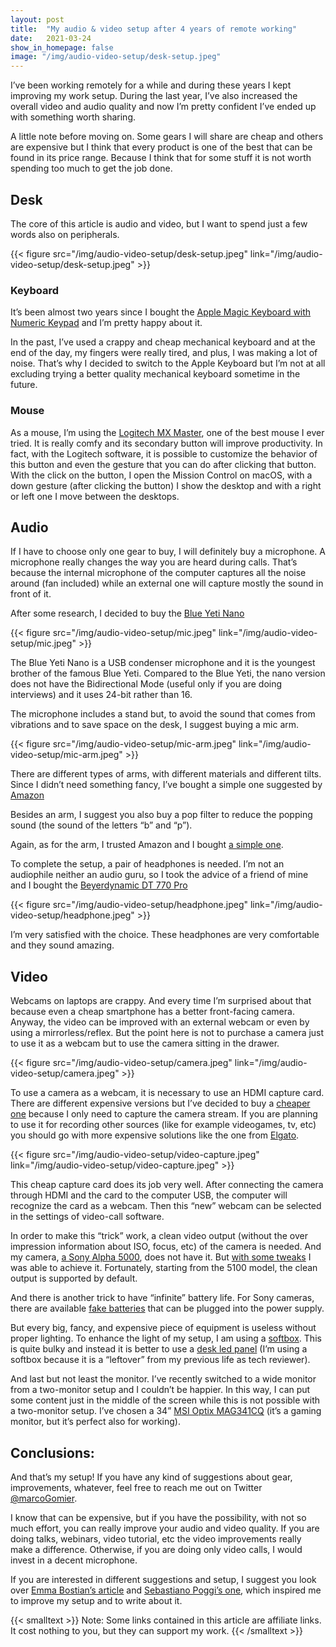 ```yaml
---
layout: post
title:  "My audio & video setup after 4 years of remote working"
date:   2021-03-24
show_in_homepage: false
image: "/img/audio-video-setup/desk-setup.jpeg"
---
```


I’ve been working remotely for a while and during these years I kept improving my work setup. During the last year, I’ve also increased the overall video and audio quality and now I’m pretty confident I’ve ended up with something worth sharing.

A little note before moving on. Some gears I will share are cheap and others are expensive but I think that every product is one of the best that can be found in its price range. Because I think that for some stuff it is not worth spending too much to get the job done.

## Desk

The core of this article is audio and video, but I want to spend just a few words also on peripherals.

{{< figure src="/img/audio-video-setup/desk-setup.jpeg"  link="/img/audio-video-setup/desk-setup.jpeg" >}}

### Keyboard

It’s been almost two years since I bought the [Apple Magic Keyboard with Numeric Keypad](https://www.apple.com/shop/product/MRMH2LL/A/magic-keyboard-with-numeric-keypad-us-english-space-gray) and I’m pretty happy about it. 

In the past, I’ve used a crappy and cheap mechanical keyboard and at the end of the day, my fingers were really tired, and plus, I was making a lot of noise. That’s why I decided to switch to the Apple Keyboard but I’m not at all excluding trying a better quality mechanical keyboard sometime in the future.

### Mouse

As a mouse, I’m using the [Logitech MX Master](https://www.amazon.com/Logitech-Master-Wireless-Mouse-High-Precision/dp/B07DHDFW5V/ref=sr_1_1?tag=mg93-21&dchild=1&keywords=logitech+mx+master&qid=1609231700&sr=8-1), one of the best mouse I ever tried. It is really comfy and its secondary button will improve productivity. In fact, with the Logitech software, it is possible to customize the behavior of this button and even the gesture that you can do after clicking that button. 
With the click on the button, I open the Mission Control on macOS, with a down gesture (after clicking the button) I show the desktop and with a right or left one I move between the desktops.

## Audio

If I have to choose only one gear to buy, I will definitely buy a microphone. A microphone really changes the way you are heard during calls. That’s because the internal microphone of the computer captures all the noise around (fan included) while an external one will capture mostly the sound in front of it.

After some research, I decided to buy the [Blue Yeti Nano](https://www.amazon.com/Blue-Premium-Recording-Streaming-Blackout-988-000400/dp/B07QLNYBG9/ref=sr_1_2?tag=mg93-21&dchild=1&keywords=Blue+yeti+nano&qid=1609170604&sr=8-2)

{{< figure src="/img/audio-video-setup/mic.jpeg"  link="/img/audio-video-setup/mic.jpeg" >}}

The Blue Yeti Nano is a USB condenser microphone and it is the youngest brother of the famous Blue Yeti. Compared to the Blue Yeti, the nano version does not have the Bidirectional Mode (useful only if you are doing interviews) and it uses 24-bit rather than 16. 

The microphone includes a stand but, to avoid the sound that comes from vibrations and to save space on the desk, I suggest buying a mic arm.

{{< figure src="/img/audio-video-setup/mic-arm.jpeg"  link="/img/audio-video-setup/mic-arm.jpeg" >}}

There are different types of arms, with different materials and different tilts. Since I didn’t need something fancy, I’ve bought a simple one suggested by [Amazon](https://www.amazon.com/HAUEA-Microphone-Adjustable-Suspension-Windscreen/dp/B08HWDWJLF/ref=sr_1_1?tag=mg93-21&dchild=1&keywords=HAUEA+stand&qid=1609170949&sr=8-1)

Besides an arm, I suggest you also buy a pop filter to reduce the popping sound (the sound of the letters “b” and “p”).

Again, as for the arm, I trusted Amazon and I bought [a simple one](https://www.amazon.com/Neewer-Studio-Microphone-Filter-Shield/dp/B00ACFAULC/ref=sr_1_3?tag=mg93-21&dchild=1&keywords=Neewer+NW%28B-3%29+6%22+Antipop&qid=1609171050&sr=8-3).

To complete the setup, a pair of headphones is needed. I’m not an audiophile neither an audio guru, so I took the advice of a friend of mine and I bought the [Beyerdynamic DT 770 Pro](https://www.amazon.com/Beyerdynamic-Over-Ear-Studio-Headphones-Headphone/dp/B088C19X96/ref=sr_1_2_sspa?tag=mg93-21&dchild=1&keywords=beyerdynamic+dt770+pro+80+ohm&qid=1609171910&sr=8-2-spons&psc=1&)

{{< figure src="/img/audio-video-setup/headphone.jpeg"  link="/img/audio-video-setup/headphone.jpeg" >}}

I’m very satisfied with the choice. These headphones are very comfortable and they sound amazing. 

## Video

Webcams on laptops are crappy. And every time I’m surprised about that because even a cheap smartphone has a better front-facing camera. Anyway, the video can be improved with an external webcam or even by using a mirrorless/reflex. But the point here is not to purchase a camera just to use it as a webcam but to use the camera sitting in the drawer. 

{{< figure src="/img/audio-video-setup/camera.jpeg"  link="/img/audio-video-setup/camera.jpeg" >}}

To use a camera as a webcam, it is necessary to use an HDMI capture card. There are different expensive versions but I’ve decided to buy a [cheaper one](https://www.amazon.com/Ench-Converter-high-Definition-Acquisition-Teaching/dp/B089Y91YXR/ref=sr_1_4?tag=mg93-21&dchild=1&keywords=OhhGo+video+capture&qid=1609171121&sr=8-4) because I only need to capture the camera stream. If you are planning to use it for recording other sources (like for example videogames, tv, etc) you should go with more expensive solutions like the one from [Elgato](https://www.amazon.com/Elgato-Cam-Link-Broadcast-Camcorder/dp/B07K3FN5MR/ref=sr_1_2?tag=mg93-21&dchild=1&keywords=Elevato+cam+link&qid=1609240650&sr=8-2).

{{< figure src="/img/audio-video-setup/video-capture.jpeg"  link="/img/audio-video-setup/video-capture.jpeg" >}}

This cheap capture card does its job very well. After connecting the camera through HDMI and the card to the computer USB, the computer will recognize the card as a webcam. Then this “new” webcam can be selected in the settings of video-call software. 

In order to make this “trick” work, a clean video output (without the over impression information about ISO, focus, etc) of the camera is needed. And my camera, [a Sony Alpha 5000](https://www.amazon.com/Sony-Mirrorless-Digital-Camera-16-50mm/dp/B00HNJWU3G/ref=sr_1_2?tag=mg93-21&dchild=1&keywords=Alpha+5000&qid=1609231944&sr=8-2), does not have it. But [with some tweaks](https://github.com/ma1co/OpenMemories-Tweak/issues/70) I was able to achieve it. Fortunately, starting from the 5100 model, the clean output is supported by default. 

And there is another trick to have “infinite” battery life. For Sony cameras, there are available [fake batteries](https://www.amazon.com/PowEver-AC-PW20-Adapter-Charger-Replacement/dp/B07C4LHTTX/ref=sr_1_3?tag=mg93-21&dchild=1&keywords=Sony+dummy+battery+alpha+5000&qid=1609171299&sr=8-3) that can be plugged into the power supply.

But every big, fancy, and expensive piece of equipment is useless without proper lighting. To enhance the light of my setup, I am using a [softbox](https://www.amazon.com/Phomia-Professional-Photography-Continuous-Reflectors/dp/B085TPRX74/ref=sr_1_1_sspa?tag=mg93-21&dchild=1&keywords=softbox&qid=1609171356). This is quite bulky and instead it is better to use a [desk led panel](https://www.amazon.com/s?tag=mg93-21&k=Streaming+light&ref=nb_sb_noss_2) (I’m using a softbox because it is a “leftover” from my previous life as tech reviewer).  

And last but not least the monitor. I’ve recently switched to a wide monitor from a two-monitor setup and I couldn’t be happier. In this way, I can put some content just in the middle of the screen while this is not possible with a two-monitor setup.
I’ve chosen a 34” [MSI Optix MAG341CQ](https://www.amazon.com/MSI-Non-Glare-UltraWide-21-Resolution/dp/B07G5FCR6X/ref=sr_1_1?tag=mg93-21&dchild=1&keywords=MSI+Optix+MAG341CQ&qid=1609172016&sr=8-1) (it’s a gaming monitor, but it’s perfect also for working).

## Conclusions:

And that’s my setup! If you have any kind of suggestions about gear, improvements, whatever, feel free to reach me out on Twitter [@marcoGomier](https://twitter.com/marcoGomier).

I know that can be expensive, but if you have the possibility, with not so much effort, you can really improve your audio and video quality. If you are doing talks, webinars, video tutorial, etc the video improvements really make a difference. Otherwise, if you are doing only video calls, I would invest in a decent microphone. 

If you are interested in different suggestions and setup, I suggest you look over [Emma Bostian’s article](https://compiled.blog/blog/my-tech-setup) and [Sebastiano Poggi’s one](https://blog.sebastiano.dev/better-video-and-audio-sure-can-do/), which inspired me to improve my setup and to write about it. 

{{< smalltext >}} Note: Some links contained in this article are affiliate links. It cost nothing to you, but they can support my work. {{< /smalltext >}}